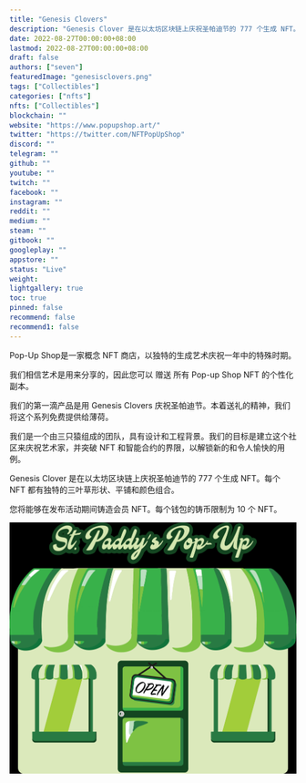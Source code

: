 ```yaml
---
title: "Genesis Clovers"
description: "Genesis Clover 是在以太坊区块链上庆祝圣帕迪节的 777 个生成 NFT。每个 NFT 都有独特的三叶草形状、平铺和颜色组合。"
date: 2022-08-27T00:00:00+08:00
lastmod: 2022-08-27T00:00:00+08:00
draft: false
authors: ["seven"]
featuredImage: "genesisclovers.png"
tags: ["Collectibles"]
categories: ["nfts"]
nfts: ["Collectibles"]
blockchain: ""
website: "https://www.popupshop.art/"
twitter: "https://twitter.com/NFTPopUpShop"
discord: ""
telegram: ""
github: ""
youtube: ""
twitch: ""
facebook: ""
instagram: ""
reddit: ""
medium: ""
steam: ""
gitbook: ""
googleplay: ""
appstore: ""
status: "Live"
weight: 
lightgallery: true
toc: true
pinned: false
recommend: false
recommend1: false
---
```

Pop-Up Shop是一家概念 NFT 商店，以独特的生成艺术庆祝一年中的特殊时期。

我们相信艺术是用来分享的，因此您可以 赠送 所有 Pop-up Shop NFT 的个性化副本。

我们的第一滴产品是用 Genesis Clovers 庆祝圣帕迪节。本着送礼的精神，我们将这个系列免费提供给薄荷。

我们是一个由三只猿组成的团队，具有设计和工程背景。我们的目标是建立这个社区来庆祝艺术家，并突破 NFT 和智能合约的界限，以解锁新的和令人愉快的用例。

Genesis Clover 是在以太坊区块链上庆祝圣帕迪节的 777 个生成 NFT。每个 NFT 都有独特的三叶草形状、平铺和颜色组合。

您将能够在发布活动期间铸造会员 NFT。每个钱包的铸币限制为 10 个 NFT。

![nft](1661583602921.jpg)